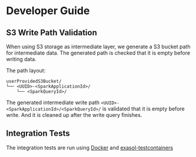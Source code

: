 # Developer Guide

## S3 Write Path Validation

When using S3 storage as intermediate layer, we generate a S3 bucket path for intermediate data. The generated path is checked that it is empty before writing data.

The path layout:

```
userProvidedS3Bucket/
└── <UUID>-<SparkApplicationId>/
    └── <SparkQueryId>/
```

The generated intermediate write path `<UUID>-<SparkApplicationId>/<SparkQueryId>/` is validated that it is empty before write. And it is cleaned up after the write query finishes.

## Integration Tests

The integration tests are run using [Docker](https://www.docker.com) and [exasol-testcontainers](https://github.com/exasol/exasol-testcontainers/)
